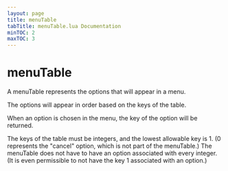 ```yaml
---
layout: page
title: menuTable
tabTitle: menuTable.lua Documentation
minTOC: 2
maxTOC: 3
---
```


# menuTable

A menuTable represents the options that will appear in a menu.

The options will appear in order based on the keys of the table.

When an option is chosen in the menu, the key of the option will be returned.

The keys of the table must be integers, and the lowest allowable key is 1.
(0 represents the "cancel" option, which is not part of the menuTable.)  The menuTable does not have to have an option associated with every integer.  (It is even permissible to not have the key 1 associated with an option.)






